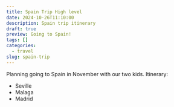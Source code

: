 ```yaml
---
title: Spain Trip High level
date: 2024-10-26T11:10:00
description: Spain trip itinerary
draft: true
preview: Going to Spain!
tags: []
categories:
  - travel
slug: spain-trip
---
```

Planning going to Spain in November with our two kids.
Itinerary:
- Seville
- Malaga
- Madrid
